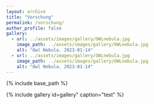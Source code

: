 ```yaml
---
layout: archive
title: "Vorschung"
permalink: /vorschung/
author_profile: false
gallery:
  - url: ../assets/images/gallery/OWLnebula.jpg
    image_path: ../assets/images/gallery/OWLnebula.jpg
    alt: "Owl Nebula. 2023-01-14"
  - url: ../assets/images/gallery/OWLnebula.jpg
    image_path: ../assets/images/gallery/OWLnebula.jpg
    alt: "Owl Nebula. 2023-01-14"
---
```

{% include base_path %}

{% include gallery id=gallery"  caption="test" %}
